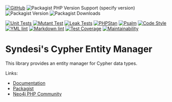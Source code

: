 [![GitHub](https://img.shields.io/github/license/Syndesi/cypher-entity-manager)](https://github.com/Syndesi/cypher-entity-manager/blob/main/LICENSE)
![Packagist PHP Version Support (specify version)](https://img.shields.io/packagist/php-v/syndesi/cypher-entity-manager-bridge-symfony/dev-main)
![Packagist Version](https://img.shields.io/packagist/v/syndesi/cypher-entity-manager-bridge-symfony)
![Packagist Downloads](https://img.shields.io/packagist/dm/syndesi/cypher-entity-manager-bridge-symfony)

[![Unit Tests](https://github.com/Syndesi/cypher-entity-manager-bridge-symfony/actions/workflows/ci-unit-test.yml/badge.svg)](https://github.com/Syndesi/cypher-entity-manager-bridge-symfony/actions/workflows/ci-unit-test.yml)
[![Mutant Test](https://github.com/Syndesi/cypher-entity-manager-bridge-symfony/actions/workflows/ci-mutant-test.yml/badge.svg)](https://github.com/Syndesi/cypher-entity-manager-bridge-symfony/actions/workflows/ci-mutant-test.yml)
[![Leak Tests](https://github.com/Syndesi/cypher-entity-manager-bridge-symfony/actions/workflows/ci-leak-test.yml/badge.svg)](https://github.com/Syndesi/cypher-entity-manager-bridge-symfony/actions/workflows/ci-leak-test.yml)
[![PHPStan](https://github.com/Syndesi/cypher-entity-manager-bridge-symfony/actions/workflows/ci-phpstan.yml/badge.svg)](https://github.com/Syndesi/cypher-entity-manager-bridge-symfony/actions/workflows/ci-phpstan.yml)
[![Psalm](https://github.com/Syndesi/cypher-entity-manager-bridge-symfony/actions/workflows/ci-psalm.yml/badge.svg)](https://github.com/Syndesi/cypher-entity-manager-bridge-symfony/actions/workflows/ci-psalm.yml)
[![Code Style](https://github.com/Syndesi/cypher-entity-manager-bridge-symfony/actions/workflows/ci-code-style.yml/badge.svg)](https://github.com/Syndesi/cypher-entity-manager-bridge-symfony/actions/workflows/ci-code-style.yml)
[![YML lint](https://github.com/Syndesi/cypher-entity-manager-bridge-symfony/actions/workflows/ci-yml-lint.yml/badge.svg)](https://github.com/Syndesi/cypher-entity-manager-bridge-symfony/actions/workflows/ci-yml-lint.yml)
[![Markdown lint](https://github.com/Syndesi/cypher-entity-manager-bridge-symfony/actions/workflows/ci-markdown-lint.yml/badge.svg)](https://github.com/Syndesi/cypher-entity-manager-bridge-symfony/actions/workflows/ci-markdown-lint.yml)
[![Test Coverage](https://api.codeclimate.com/v1/badges/d4543cc331d4226efa0e/test_coverage)](https://codeclimate.com/github/Syndesi/cypher-entity-manager-bridge-symfony/test_coverage)
[![Maintainability](https://api.codeclimate.com/v1/badges/d4543cc331d4226efa0e/maintainability)](https://codeclimate.com/github/Syndesi/cypher-entity-manager-bridge-symfony/maintainability)

# Syndesi's Cypher Entity Manager

This library provides an entity manager for Cypher data types.

Links:

- [Documentation](https://syndesi.github.io/cypher-entity-manager-bridge-symfony)
- [Packagist](https://packagist.org/packages/syndesi/cypher-entity-manager-bridge-symfony)
- [Neo4j PHP Community](https://github.com/neo4j-php)
